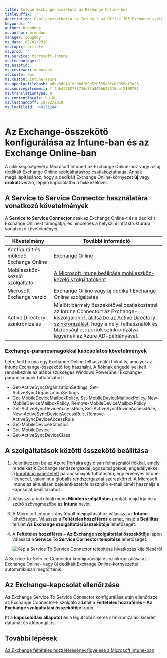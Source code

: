 ```yaml
---
title: Intune Exchange-összekötő az Exchange Online-hoz
titleSuffix: ''
description: Csatlakoztathatja az Intune-t az Office 365 Exchange szolgáltatáshoz az Exchange ActiveSync-alapú mobileszköz-felügyelet (MDM) támogatása érdekében.
keywords: ''
author: brenduns
ms.author: brenduns
manager: dougeby
ms.date: 05/01/2018
ms.topic: article
ms.prod: ''
ms.service: microsoft-intune
ms.technology: ''
ms.assetid: ''
ms.reviewer: muhosabe
ms.suite: ems
ms.custom: intune-azure
ms.openlocfilehash: a6be3694a18cd0df09b52b535a0fcd2050bf7a98
ms.sourcegitcommit: fffa64f28278573dc83a846b647315def2108781
ms.translationtype: HT
ms.contentlocale: hu-HU
ms.lasthandoff: 10/02/2018
ms.locfileid: "48231244"
---
```

# <a name="configure-the-exchange-service-connector-for-intune-and-exchange-online"></a>Az Exchange-összekötő konfigurálása az Intune-ban és az Exchange Online-ban

A cikk segítségével a Microsoft Intune-t az Exchange Online-hoz vagy az új dedikált Exchange Online szolgáltatáshoz csatlakoztathatja. Annak megállapításához, hogy a dedikált Exchange Online-környezet **új** vagy **örökölt** verzió, lépjen kapcsolatba a fiókkezelővel.

## <a name="service-to-service-connector-requirements"></a>A Service to Service Connector használatára vonatkozó követelmények
A **Service to Service Connector** csak az Exchange Online-t és a dedikált Exchange Online-t támogatja, és nincsenek a helyszíni infrastruktúrára vonatkozó követelményei.


|              Követelmény               |                                                                                                            További információ                                                                                                            |
|----------------------------------------|----------------------------------------------------------------------------------------------------------------------------------------------------------------------------------------------------------------------------------------|
| Konfigurált és működő Exchange Online |                                                                                 [Exchange Online](https://technet.microsoft.com/library/jj200580.aspx)                                                                                 |
|   Mobileszköz-kezelő szolgáltató   |                                                       [A Microsoft Intune beállítása mobileszköz-kezelő szolgáltatóként](mdm-authority-set.md)                                                       |
|       Microsoft Exchange verzió       |                                                                                      Exchange Online vagy új dedikált Exchange Online szolgáltatás                                                                                      |
|    Active Directory-szinkronizálás    | Mielőtt bármely összekötővel csatlakoztatná az Intune Connectort az Exchange-kiszolgálóhoz, [állítsa be az Active Directory-szinkronizálást](/intune/users-add), hogy a helyi felhasználók és biztonsági csoportok szinkronizálva legyenek az Azure AD-példányával. |

### <a name="exchange-cmdlet-requirements"></a>Exchange-parancsmagokkal kapcsolatos követelmények

Létre kell hoznia egy Exchange Online-felhasználói fiókot is, amelyet az Intune Exchange-összekötő fog használni. A fióknak engedéllyel kell rendelkeznie az alábbi szükséges Windows PowerShell Exchange-parancsmagok futtatásához:

 - Get-ActiveSyncOrganizationSettings, Set-ActiveSyncOrganizationSettings
 - Get-MobileDeviceMailboxPolicy, Set-MobileDeviceMailboxPolicy, New-MobileDeviceMailboxPolicy, Remove-MobileDeviceMailboxPolicy
 - Get-ActiveSyncDeviceAccessRule, Set-ActiveSyncDeviceAccessRule, New-ActiveSyncDeviceAccessRule, Remove-ActiveSyncDeviceAccessRule
 - Get-MobileDeviceStatistics
 - Get-MobileDevice
 - Get-ActiveSyncDeviceClass

## <a name="set-up-the-service-to-service-connector"></a>A szolgáltatások közötti összekötő beállítása

1. Jelentkezzen be az [Azure Portalra](http://portal.azure.com) egy olyan felhasználói fiókkal, amely rendelkezik Exchange rendszergazdai jogosultságokkal, engedélyekkel a [korábban ismertetett](#exchange-cmdlet-requirements) parancsmagok futtatására, egy érvényes Intune-licenccel, valamint a globális rendszergazdai szerepkörrel. A Microsoft Intune az aktuálisan bejelentkezett felhasználó e-mail címét használja a kapcsolat beállításához.

2. Válassza a bal oldali menü **Minden szolgáltatás** pontját, majd írja be a szűrő szövegmezőbe az **Intune** nevet.

3. A Microsoft Intune-irányítópult megnyitásához válassza az **Intune** lehetőséget. Válassza a **Feltételes hozzáférés** elemet, majd a **Beállítás** terület **Az Exchange szolgáltatási összekötője** lehetőségét.

4.  A **Feltételes hozzáférés – Az Exchange szolgáltatási összekötője** lapon válassza a **Service To Service Connector telepítése** lehetőséget. 
   
     ![Kép a Service To Service Connector telepítése hivatkozás kijelöléséről](media/exchange_service_connector.png)

A Service-to-Service Connector konfigurációja és szinkronizálása az Exchange Online- vagy új dedikált Exchange Online-környezettel automatikusan megtörténik.

## <a name="validate-your-exchange-connection"></a>Az Exchange-kapcsolat ellenőrzése

Az Exchange Service To Service Connector konfigurálása után ellenőrizze az Exchange Connector-kiszolgáló adatait a **Feltételes hozzáférés – Az Exchange szolgáltatási összekötője** lapon.

Itt a **kapcsolódási állapotot** és a legutóbbi sikeres szinkronizálási kísérlet dátumát és időpontját is.

## <a name="next-steps"></a>További lépések
[Az Exchange feltételes hozzáférésének figyelése a Microsoft Intune-ban](conditional-access-exchange-monitor.md)